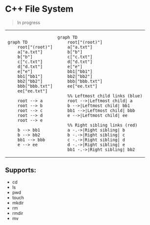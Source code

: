 # C++ File System 
> In progress


<table> <tr> <td>

```mermaid
graph TD
    root["(root)"]
    a["a.txt"]
    b["b"]
    c["c.txt"]
    d["d.txt"]
    e["e"]
    bb1["bb1"]
    bb2["bb2"]
    bbb["bbb.txt"]
    ee["ee.txt"]

    root --> a
    root --> b
    root --> c
    root --> d
    root --> e

    b --> bb1
    b --> bb2
    bb1 --> bbb
    e --> ee
```
</td> <td>
  
```mermaid
graph TD
    root["(root)"]
    a["a.txt"]
    b["b"]
    c["c.txt"]
    d["d.txt"]
    e["e"]
    bb1["bb1"]
    bb2["bb2"]
    bbb["bbb.txt"]
    ee["ee.txt"]

    %% Leftmost child links (blue)
    root -->|Leftmost child| a
    b -->|Leftmost child| bb1
    bb1 -->|Leftmost child| bbb
    e -->|Leftmost child| ee

    %% Right sibling links (red)
    a -.->|Right sibling| b
    b -.->|Right sibling| c
    c -.->|Right sibling| d
    d -.->|Right sibling| e
    bb1 -.->|Right sibling| bb2
```
</td> </tr> </table>


## Supports:
- cd
- ls
- pwd
- touch
- mkdir
- rm
- rmdir
- mv  
